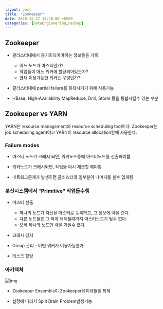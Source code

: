 ```yaml
---
layout: post
title: "Zookeeper"
date: 2020-12-27 19:18:00 +0900
categories: [DataEngineering,Hadoop]
---
```


## Zookeeper

- 클러스터내에서 동기화되어야하는 정보들을 기록

  - 어느 노드가 마스터인가?
  - 작업들이 어느 워커에 할당되어있는가?
  - 현재 이용가능한 워커는 무엇인가?
- 클러스터내에 partial failure를 회복시키기 위해 사용가능
- HBase, High-Availability MapReduce, Drill, Storm 등을 통합시킬수 있는 부분

## Zookeeper vs YARN
YARN은 resource management와 resource scheduling tool이다.
Zookeeper는 job scheduling agent이고 YARN이 resource allocation할때 사용한다.

### Failure modes

- 마스터 노드가 크래시 되면, 워커노드중에 마스터노드를 선출해야함

- 워커노드가 크래시되면, 작업을 다시 재분할 해야함

- 네트워크문제가 발생하면 클러스터의 일부분이 나머지를 볼수 없게됨

### 분산시스템에서 "Primitive" 작업들수행

- 마스터 선출

  - 하나의 노드가 자신을 마스터로 등록하고, 그 정보에 락을 건다.
  - 다른 노드들은 그 락이 해제될때까지 마스터노드가 될수 없다.
  - 오직 하나의 노드만 락을 가질수 있다.

- 크래시 감지

- Group 관리 - 어떤 워커가 이용가능한가

- 테스크 할당 

### 아키텍처

![img](https://jaegukim.github.io/assets/img/post/Hadoop/zookeeper.png)  

- Zookeeper Ensemble이 Zookeeper데이터들을 복제

- 설정에 따라서  Split Brain Problem발생가능


